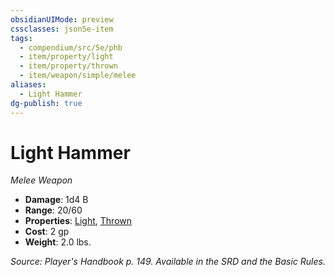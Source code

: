 ```yaml
---
obsidianUIMode: preview
cssclasses: json5e-item
tags:
  - compendium/src/5e/phb
  - item/property/light
  - item/property/thrown
  - item/weapon/simple/melee
aliases:
  - Light Hammer
dg-publish: true
---
```

# Light Hammer
*Melee Weapon*  

- **Damage**: 1d4 B
- **Range**: 20/60
- **Properties**: [Light](/3-Mechanics/CLI/rules/item-properties.md#Light), [Thrown](/3-Mechanics/CLI/rules/item-properties.md#Thrown)
- **Cost**: 2 gp
- **Weight**: 2.0 lbs.

*Source: Player's Handbook p. 149. Available in the SRD and the Basic Rules.*